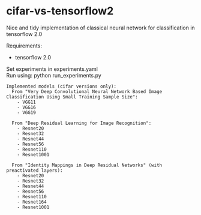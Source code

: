 # cifar-vs-tensorflow2
Nice and tidy implementation of classical neural network for classification in tensorflow 2.0

Requirements:
- tensorflow 2.0

Set experiments in experiments.yaml \
Run using: python run_experiments.py

```
Implemented models (cifar versions only):
  From "Very Deep Convolutional Neural Network Based Image Classification Using Small Training Sample Size":
    - VGG11
    - VGG16
    - VGG19

  From "Deep Residual Learning for Image Recognition":
    - Resnet20
    - Resnet32
    - Resnet44
    - Resnet56
    - Resnet110
    - Resnet1001

  From "Identity Mappings in Deep Residual Networks" (with preactivated layers):
    - Resnet20
    - Resnet32
    - Resnet44
    - Resnet56
    - Resnet110
    - Resnet164
    - Resnet1001
```
